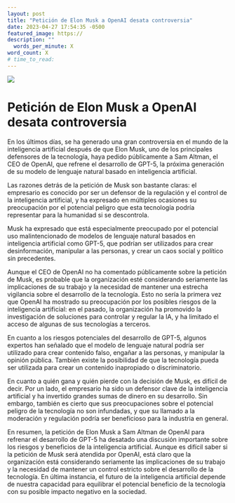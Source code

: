 ```yaml
---
layout: post
title: "Petición de Elon Musk a OpenAI desata controversia"
date: 2023-04-27 17:54:35 -0500
featured_image: https://
description: ""
  words_per_minute: X
word_count: X
# time_to_read:
---
```


![](https://)

# Petición de Elon Musk a OpenAI desata controversia

En los últimos días, se ha generado una gran controversia en el mundo de la inteligencia artificial después de que Elon Musk, uno de los principales defensores de la tecnología, haya pedido públicamente a Sam Altman, el CEO de OpenAI, que refrene el desarrollo de GPT-5, la próxima generación de su modelo de lenguaje natural basado en inteligencia artificial.

Las razones detrás de la petición de Musk son bastante claras: el empresario es conocido por ser un defensor de la regulación y el control de la inteligencia artificial, y ha expresado en múltiples ocasiones su preocupación por el potencial peligro que esta tecnología podría representar para la humanidad si se descontrola.

Musk ha expresado que está especialmente preocupado por el potencial uso malintencionado de modelos de lenguaje natural basados en inteligencia artificial como GPT-5, que podrían ser utilizados para crear desinformación, manipular a las personas, y crear un caos social y político sin precedentes.

Aunque el CEO de OpenAI no ha comentado públicamente sobre la petición de Musk, es probable que la organización esté considerando seriamente las implicaciones de su trabajo y la necesidad de mantener una estrecha vigilancia sobre el desarrollo de la tecnología. Esto no sería la primera vez que OpenAI ha mostrado su preocupación por los posibles riesgos de la inteligencia artificial: en el pasado, la organización ha promovido la investigación de soluciones para controlar y regular la IA, y ha limitado el acceso de algunas de sus tecnologías a terceros.

En cuanto a los riesgos potenciales del desarrollo de GPT-5, algunos expertos han señalado que el modelo de lenguaje natural podría ser utilizado para crear contenido falso, engañar a las personas, y manipular la opinión pública. También existe la posibilidad de que la tecnología pueda ser utilizada para crear un contenido inapropiado o discriminatorio.

En cuanto a quién gana y quién pierde con la decisión de Musk, es difícil de decir. Por un lado, el empresario ha sido un defensor clave de la inteligencia artificial y ha invertido grandes sumas de dinero en su desarrollo. Sin embargo, también es cierto que sus preocupaciones sobre el potencial peligro de la tecnología no son infundadas, y que su llamado a la moderación y regulación podría ser beneficioso para la industria en general.

En resumen, la petición de Elon Musk a Sam Altman de OpenAI para refrenar el desarrollo de GPT-5 ha desatado una discusión importante sobre los riesgos y beneficios de la inteligencia artificial. Aunque es difícil saber si la petición de Musk será atendida por OpenAI, está claro que la organización está considerando seriamente las implicaciones de su trabajo y la necesidad de mantener un control estricto sobre el desarrollo de la tecnología. En última instancia, el futuro de la inteligencia artificial depende de nuestra capacidad para equilibrar el potencial beneficio de la tecnología con su posible impacto negativo en la sociedad.
